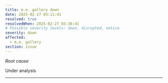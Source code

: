 ```yaml
---
title: m.e. gallery down
date: 2025-02-27 03:11:41
resolved: true
resolvedWhen: 2025-02-27 03:36:41
# Possible severity levels: down, disrupted, notice
severity: down
affected:
  - m.e. gallery
section: issue
---
```


*Root cause*

Under analysis

---



